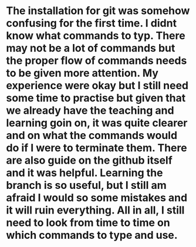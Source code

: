 # The installation for git was somehow confusing for the first time. I didnt know what commands to typ. There may not be a lot of commands but the proper flow of commands needs to be given more attention. My experience were okay but I still need some time to practise but given that we already have the teaching and learning goin on, it was quite clearer and on what the commands would do if I were to terminate them. There are also guide on the github itself and it was helpful. Learning the branch is so useful, but I still am afraid I would so some mistakes and it will ruin everything. All in all, I still need to look from time to time on which commands to type and use.